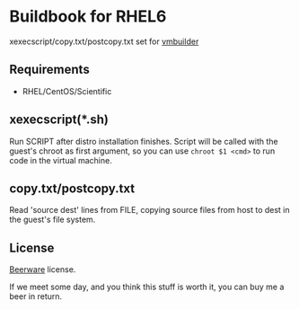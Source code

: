 Buildbook for RHEL6
===================

xexecscript/copy.txt/postcopy.txt set for [vmbuilder](https://github.com/hansode/vmbuilder)

Requirements
------------

+ RHEL/CentOS/Scientific

xexecscript(*.sh)
-----------------

Run SCRIPT after distro installation finishes.
Script will be called with the guest's chroot as first argument, so you can use `chroot $1 <cmd>` to run code in the virtual machine.

copy.txt/postcopy.txt
---------------------

Read 'source dest' lines from FILE, copying  source  files  from host to dest in the guest's file system.

License
-------

[Beerware](http://en.wikipedia.org/wiki/Beerware) license.

If we meet some day, and you think this stuff is worth it, you can buy me a beer in return.
